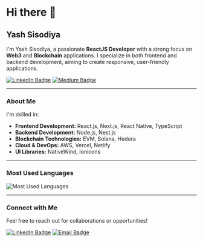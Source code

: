 # Hi there 👋

## Yash Sisodiya

I'm Yash Sisodiya, a passionate **ReactJS Developer** with a strong focus on **Web3** and **Blockchain** applications. I specialize in both frontend and backend development, aiming to create responsive, user-friendly applications.

[![LinkedIn Badge](https://img.shields.io/badge/-LinkedIn-0A66C2?style=flat&logo=Linkedin&logoColor=white)](https://linkedin.com/in/yashsisodiya)
[![Medium Badge](https://img.shields.io/badge/-Medium-000?style=flat&logo=Medium&logoColor=white)](https://medium.com/@yashsisodiya)

---

### About Me

I'm skilled in:
- **Frontend Development:** React.js, Next.js, React Native, TypeScript
- **Backend Development:** Node.js, Nest.js
- **Blockchain Technologies:** EVM, Solana, Hedera
- **Cloud & DevOps:** AWS, Vercel, Netlify
- **UI Libraries:** NativeWind, Ionicons

---

### Most Used Languages

![Most Used Languages](https://github-readme-stats.vercel.app/api/top-langs/?username=yash-sisodiya&layout=compact&hide=html&theme=default&hide_border=true)

---

### Connect with Me

Feel free to reach out for collaborations or opportunities!

[![LinkedIn Badge](https://img.shields.io/badge/-LinkedIn-0A66C2?style=flat&logo=Linkedin&logoColor=white)](https://linkedin.com/in/yashsisodiya)
[![Email Badge](https://img.shields.io/badge/-Email-D14836?style=flat&logo=Gmail&logoColor=white)](mailto:yashsisodiya@example.com)
